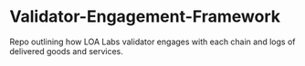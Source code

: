 # Validator-Engagement-Framework
Repo outlining how LOA Labs validator engages with each chain and logs of delivered goods and services. 
